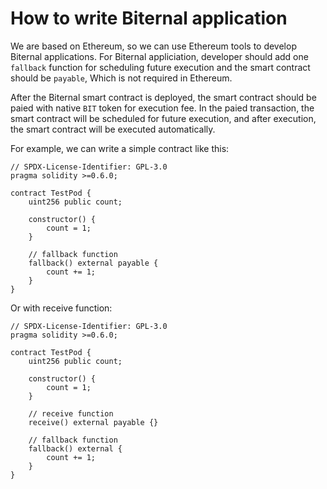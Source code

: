 # How to write Biternal application

We are based on Ethereum, so we can use Ethereum tools to develop Biternal applications. For Biternal appliciation, developer should add one `fallback` function for scheduling future execution and the smart contract should be `payable`, Which is not required in Ethereum.

After the Biternal smart contract is deployed, the smart contract should be paied with native `BIT` token for execution fee. In the paied transaction, the smart contract will be scheduled for future execution, and after execution, the smart contract will be executed automatically.

For example, we can write a simple contract like this:

```solidity
// SPDX-License-Identifier: GPL-3.0
pragma solidity >=0.6.0;

contract TestPod {
    uint256 public count;

    constructor() {
        count = 1;
    }

    // fallback function
    fallback() external payable {
        count += 1;
    }
}
```

Or with receive function:

```solidity
// SPDX-License-Identifier: GPL-3.0
pragma solidity >=0.6.0;

contract TestPod {
    uint256 public count;

    constructor() {
        count = 1;
    }

    // receive function
    receive() external payable {}

    // fallback function
    fallback() external {
        count += 1;
    }
}
```